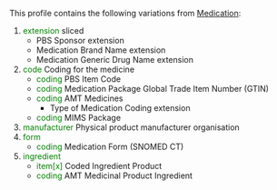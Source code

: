 This profile contains the following variations from [Medication](http://hl7.org/fhir/STU3/Medication):

1. <span style='color:green'> extension </span>  sliced
   * PBS Sponsor extension
   * Medication Brand Name extension
   * Medication Generic Drug Name extension
1. <span style='color:green'> code </span> Coding for the medicine
   * <span style='color:green'> coding </span> PBS Item Code
   * <span style='color:green'> coding </span> Medication Package Global Trade Item Number (GTIN)
   * <span style='color:green'> coding </span> 	AMT Medicines
      * Type of Medication Coding extension
   * <span style='color:green'> coding </span> MIMS Package
1. <span style='color:green'> manufacturer </span> Physical product manufacturer organisation
1. <span style='color:green'> form </span>
   * <span style='color:green'> coding </span> Medication Form (SNOMED CT)
1. <span style='color:green'> ingredient </span> 
   * <span style='color:green'> item[x] </span> Coded Ingredient Product
   * <span style='color:green'> coding </span> AMT Medicinal Product Ingredient
